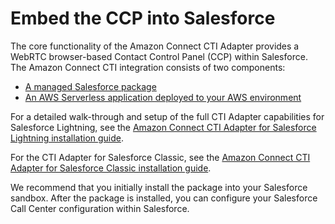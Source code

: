 # Embed the CCP into Salesforce<a name="salesforce-integration"></a>

The core functionality of the Amazon Connect CTI Adapter provides a WebRTC browser\-based Contact Control Panel \(CCP\) within Salesforce\. The Amazon Connect CTI integration consists of two components: 
+ [A managed Salesforce package](https://appexchange.salesforce.com/appxListingDetail?listingId=a0N3A00000EJH4yUAH)
+ [An AWS Serverless application deployed to your AWS environment](https://serverlessrepo.aws.amazon.com/applications/arn:aws:serverlessrepo:us-west-2:821825267871:applications~AmazonConnectSalesforceLambda) 

 For a detailed walk\-through and setup of the full CTI Adapter capabilities for Salesforce Lightning, see the  [Amazon Connect CTI Adapter for Salesforce Lightning installation guide](https://github.com/amazon-connect/amazon-connect-salesforce-cti/blob/main/util/lightning.pdf)\. 

 For the CTI Adapter for Salesforce Classic, see the [Amazon Connect CTI Adapter for Salesforce Classic installation guide](https://github.com/amazon-connect/amazon-connect-salesforce-cti/blob/main/util/classic.pdf)\. 

We recommend that you initially install the package into your Salesforce sandbox\. After the package is installed, you can configure your Salesforce Call Center configuration within Salesforce\.